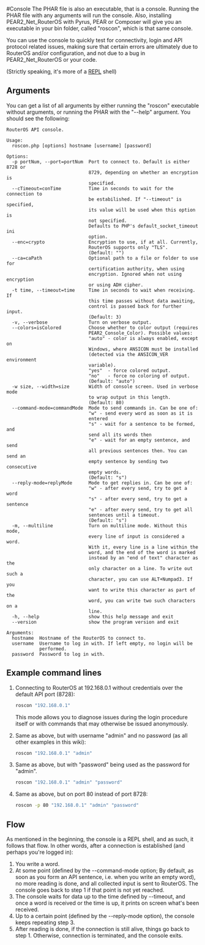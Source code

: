 #Console
The PHAR file is also an executable, that is a console. Running the PHAR file with any arguments will run the console. Also, installing PEAR2_Net_RouterOS with Pyrus, PEAR or Composer will give you an executable in your bin folder, called "roscon", which is that same console.

You can use the console to quickly test for connectivity, login and API protocol related issues, making sure that certain errors are ultimately due to RouterOS and/or configuration, and not due to a bug in PEAR2_Net_RouterOS or your code.

(Strictly speaking, it's more of a [REPL](http://en.wikipedia.org/wiki/Read%E2%80%93eval%E2%80%93print_loop) shell)

## Arguments
You can get a list of all arguments by either running the "roscon" executable without arguments, or running the PHAR with the "--help" argument. You should see the following:

```
RouterOS API console.

Usage:
  roscon.php [options] hostname [username] [password]

Options:
  -p portNum, --port=portNum  Port to connect to. Default is either 8728 or
                              8729, depending on whether an encryption is
                              specified.
  --cTimeout=conTime          Time in seconds to wait for the connection to
                              be estabilished. If "--timeout" is specified,
                              its value will be used when this option is
                              not specified.
                              Defaults to PHP's default_socket_timeout ini
                              option.
  --enc=crypto                Encryption to use, if at all. Currently,
                              RouterOS supports only "TLS".
                              (Default: "")
  --ca=caPath                 Optional path to a file or folder to use for
                              certification authority, when using
                              encryption. Ignored when not using encryption
                              or using ADH cipher.
  -t time, --timeout=time     Time in seconds to wait when receiving. If
                              this time passes without data awaiting,
                              control is passed back for further input.
                              (Default: 3)
  -v, --verbose               Turn on verbose output.
  --colors=isColored          Choose whether to color output (requires
                              PEAR2_Console_Color). Possible values:
                              "auto" - color is always enabled, except on
                              Windows, where ANSICON must be installed
                              (detected via the ANSICON_VER environment
                              variable).
                              "yes"  - force colored output.
                              "no"   - force no coloring of output.
                              (Default: "auto")
  -w size, --width=size       Width of console screen. Used in verbose mode
                              to wrap output in this length.
                              (Default: 80)
  --command-mode=commandMode  Mode to send commands in. Can be one of:
                              "w" - send every word as soon as it is
                              entered
                              "s" - wait for a sentence to be formed, and
                              send all its words then
                              "e" - wait for an empty sentence, and send
                              all previous sentences then. You can send an
                              empty sentence by sending two consecutive
                              empty words.
                              (Default: "s")
  --reply-mode=replyMode      Mode to get replies in. Can be one of:
                              "w" - after every send, try to get a word
                              "s" - after every send, try to get a sentence
                              "e" - after every send, try to get all
                              sentences until a timeout.
                              (Default: "s")
  -m, --multiline             Turn on multiline mode. Without this mode,
                              every line of input is considered a word.
                              With it, every line is a line within the
                              word, and the end of the word is marked
                              instead by an "end of text" character as the
                              only character on a line. To write out such a
                              character, you can use ALT+Numpad3. If you
                              want to write this character as part of the
                              word, you can write two such characters on a
                              line.
  -h, --help                  show this help message and exit
  --version                   show the program version and exit

Arguments:
  hostname  Hostname of the RouterOS to connect to.
  username  Username to log in with. If left empty, no login will be
            performed.
  password  Password to log in with.
```

## Example command lines
1. Connecting to RouterOS at 192.168.0.1 without credentials over the default API port (8728):

    ```sh
    roscon "192.168.0.1"
    ```
    This mode allows you to diagnose issues during the login procedure itself or with commands that may otherwise be issued anonymously.

2. Same as above, but with username "admin" and no password (as all other examples in this wiki):

    ```sh
    roscon "192.168.0.1" "admin"
    ```
3. Same as above, but with "password" being used as the password for "admin".

    ```sh
    roscon "192.168.0.1" "admin" "password"
    ```
4. Same as above, but on port 80 instead of port 8728:

    ```sh
    roscon -p 80 "192.168.0.1" "admin" "password"
    ```
## Flow
As mentioned in the beginning, the console is a REPL shell, and as such, it follows that flow. In other words, after a connection is established (and perhaps you're logged in):

1. You write a word.
2. At some point (defined by the --command-mode option; By default, as soon as you form an API sentence, i.e. when you write an empty word), no more reading is done, and all collected input is sent to RouterOS. The console goes back to step 1 if that point is not yet reached.
3. The console waits for data up to the time defined by --timeout, and once a word is received or the time is up, it prints on screen what's been received.
4. Up to a certain point (defined by the --reply-mode option), the console keeps repeating step 3.
5. After reading is done, if the connection is still alive, things go back to step 1. Otherwise, connection is terminated, and the console exits.